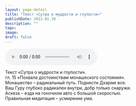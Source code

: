 ```yaml
---
layout: page-detail
title: "Текст «Сутра о мудрости и глупости»"
publishDate: 2012.01.30
description: ""
tags:
image:
draft: false
---
```


<audio title="2012.01.30 - Текст «Сутра о мудрости и глупости».mp3" src="/upload/iblock/d20/d203fa675d45d0c9ee5dac0ac3da8c03.mp3" controls=""></audio>

 Текст «Сутра о мудрости и глупости».  
 гл. 15 «Похвала достоинствам монашеского состояния».  
 Монашество – радикальный путь. Поднести Дхарме все.  
 Ваш Гуру глубоко радикален внутри, добр только снаружи.  
 Аскеза – езда на гоночном авто с большой скоростью.  
 Правильная медитация – усмирение ума.  

  

